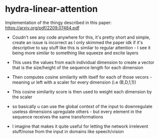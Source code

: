 # hydra-linear-attention
Implementation of the thingy described in this paper: https://arxiv.org/pdf/2209.07484.pdf
- Coudn't see any code anywhere for this, it's pretty short and simple, create an issue is incorrect as I only skimmed the paper
idk if it's descriptive to say stuff like this is similar to regular attention - I see it being more similar to something like squeeze and excite layers


- This uses the values from each individual dimension to create a vector that is the size/height of the sequence length for each dimension
- Then computes cosine similarity with itself for each of those vecors - meaning ur left with a scaler for every dimension (i.e (B,D,1,1))
- This cosine similarity score is then used to weight each dimension by the scaler

- so basically u can use the global context of the input to downregulate useless dimensions upregulate others - but every element in the sequence receives the same transformations
- I imagine that makes it quite useful for letting the network irrelevent stuff/noise from the input in domains like speech/vision

